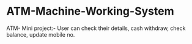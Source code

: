 # ATM-Machine-Working-System
ATM- Mini project:-
User can check their details, cash withdraw, check balance, update mobile no.
